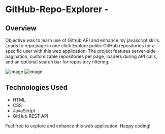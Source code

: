 # GitHub-Repo-Explorer -

## Overview
Objective was to learn use of Github API and enhance my javascript skills. 
Leads to repo page in one click
Explore public GitHub repositories for a specific user with this web application. The project features server-side pagination, customizable repositories per page, loaders during API calls, and an optional search bar for repository filtering.

![image](https://github.com/user-attachments/assets/ee817079-2a23-4364-a8dd-a862e92bab16)
![image](https://github.com/user-attachments/assets/d30b75c3-21a6-49f1-bb6b-1a54250afcdc)

## Technologies Used

- HTML
- CSS
- JavaScript
- GitHub REST API



Feel free to explore and enhance this web application. Happy coding!
